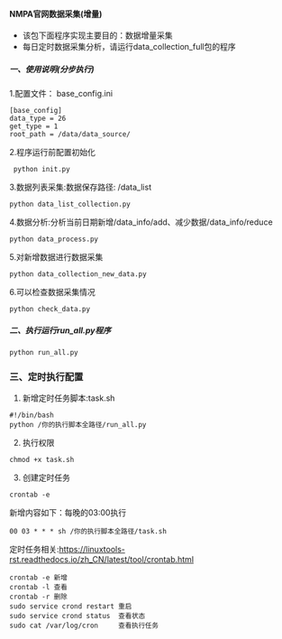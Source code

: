 #### NMPA官网数据采集(增量)
- 该包下面程序实现主要目的：数据增量采集
- 每日定时数据采集分析，请运行data_collection_full包的程序

##### 一、使用说明(分步执行)
1.配置文件： base_config.ini
```
[base_config]
data_type = 26
get_type = 1
root_path = /data/data_source/
```
2.程序运行前配置初始化
```
 python init.py
```   
3.数据列表采集:数据保存路径: /data_list
```
python data_list_collection.py
``` 

4.数据分析:分析当前日期新增/data_info/add、减少数据/data_info/reduce 
```
python data_process.py
``` 
5.对新增数据进行数据采集
```
python data_collection_new_data.py
```
6.可以检查数据采集情况
```
python check_data.py
```
##### 二、执行运行run_all.py程序
```
python run_all.py
```

###  三、定时执行配置
1. 新增定时任务脚本:task.sh
```
#!/bin/bash
python /你的执行脚本全路径/run_all.py
```
2. 执行权限
```
chmod +x task.sh
```
3. 创建定时任务
```
crontab -e
```
新增内容如下：每晚的03:00执行
```
00 03 * * * sh /你的执行脚本全路径/task.sh
```
定时任务相关:https://linuxtools-rst.readthedocs.io/zh_CN/latest/tool/crontab.html
```
crontab -e 新增
crontab -l 查看
crontab -r 删除
sudo service crond restart 重启
sudo service crond status  查看状态
sudo cat /var/log/cron     查看执行任务
```
